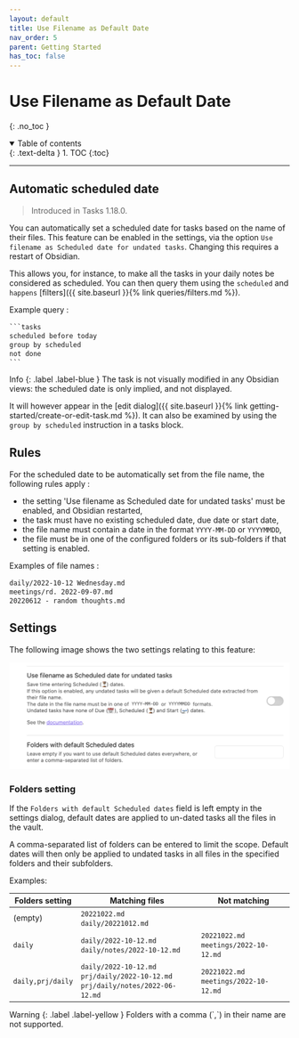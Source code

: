 ```yaml
---
layout: default
title: Use Filename as Default Date
nav_order: 5
parent: Getting Started
has_toc: false
---
```


# Use Filename as Default Date

{: .no_toc }

<details open markdown="block">
  <summary>
    Table of contents
  </summary>
  {: .text-delta }
1. TOC
{:toc}
</details>

---

## Automatic scheduled date

> Introduced in Tasks 1.18.0.

You can automatically set a scheduled date for tasks based on the name of their files. This feature can be enabled in the
settings, via the option `Use filename as Scheduled date for undated tasks`. Changing this requires a restart of Obsidian.

This allows you, for instance, to make all the tasks in your daily notes be considered as scheduled. You can then
query them using the `scheduled` and `happens` [filters]({{ site.baseurl }}{% link queries/filters.md %}).

Example query :

````text
```tasks
scheduled before today
group by scheduled
not done
```
````

<div class="code-example" markdown="1">
Info
{: .label .label-blue }
The task is not visually modified in any Obsidian views: the scheduled date is only implied, and not displayed.

It will however appear in the
[edit dialog]({{ site.baseurl }}{% link getting-started/create-or-edit-task.md %}).
It can also be examined by using the `group by scheduled` instruction in a tasks block.
</div>

## Rules

For the scheduled date to be automatically set from the file name, the following rules apply :

- the setting 'Use filename as Scheduled date for undated tasks' must be enabled, and Obsidian restarted,
- the task must have no existing scheduled date, due date or start date,
- the file name must contain a date in the format `YYYY-MM-DD` or `YYYYMMDD`,
- the file must be in one of the configured folders or its sub-folders if that setting is enabled.

Examples of file names :

```text
daily/2022-10-12 Wednesday.md
meetings/rd. 2022-09-07.md
20220612 - random thoughts.md
```

## Settings

The following image shows the two settings relating to this feature:

![Use filename as Scheduled date for undated tasks settings](../images/settings-use-filename-for-date.png)

### Folders setting

If the `Folders with default Scheduled dates` field is left empty in the settings dialog, default dates are applied to un-dated tasks all the
files in the vault.

A comma-separated list of folders can be entered to limit the scope. Default dates will then only be applied to undated tasks in all files in the specified folders and their subfolders.

Examples:

| Folders setting   | Matching files                                                                          | Not matching                               |
| ----------------- | --------------------------------------------------------------------------------------- | ------------------------------------------ |
| (empty)           | `20221022.md`<br/>`daily/20221012.md`                                                   |                                            |
| `daily`           | `daily/2022-10-12.md`<br/>`daily/notes/2022-10-12.md`                                   | `20221022.md`<br/>`meetings/2022-10-12.md` |
| `daily,prj/daily` | `daily/2022-10-12.md`<br/>`prj/daily/2022-10-12.md`<br/>`prj/daily/notes/2022-06-12.md` | `20221022.md`<br/>`meetings/2022-10-12.md` |

<div class="code-example" markdown="1">
Warning
{: .label .label-yellow }
Folders with a comma (`,`) in their name are not supported.
</div>
